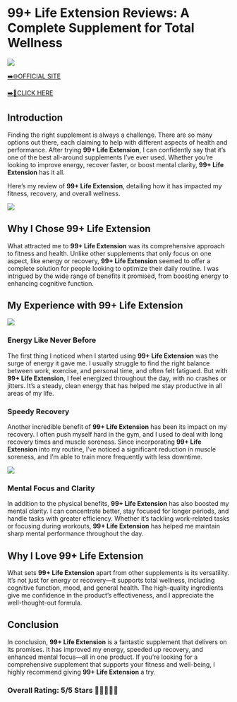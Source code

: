 # **99+ Life Extension Reviews**: A Complete Supplement for Total Wellness

[![](https://static.vecteezy.com/system/resources/thumbnails/019/896/014/small/buy-now-gradient-button-with-cart-symbol-buy-now-illustration-png.png)](https://edetoop.top/lander/sugarpreland-1/99lifeex.html) 

[➡️🌐OFFICIAL SITE](https://edetoop.top/lander/sugarpreland-1/99lifeex.html) 

[➡️🔗CLICK HERE](https://edetoop.top/lander/sugarpreland-1/99lifeex.html) 


## Introduction

Finding the right supplement is always a challenge. There are so many options out there, each claiming to help with different aspects of health and performance. After trying **99+ Life Extension**, I can confidently say that it’s one of the best all-around supplements I’ve ever used. Whether you’re looking to improve energy, recover faster, or boost mental clarity, **99+ Life Extension** has it all.

Here’s my review of **99+ Life Extension**, detailing how it has impacted my fitness, recovery, and overall wellness.

[![](https://wallpapers.com/images/hd/red-order-now-button-udg4jcj4arvn8b0n-2.png)](https://edetoop.top/lander/sugarpreland-1/99lifeex.html)  

## Why I Chose **99+ Life Extension**

What attracted me to **99+ Life Extension** was its comprehensive approach to fitness and health. Unlike other supplements that only focus on one aspect, like energy or recovery, **99+ Life Extension** seemed to offer a complete solution for people looking to optimize their daily routine. I was intrigued by the wide range of benefits it promised, from boosting energy to enhancing cognitive function.

## My Experience with **99+ Life Extension**

[![](https://static.vecteezy.com/system/resources/thumbnails/019/896/014/small/buy-now-gradient-button-with-cart-symbol-buy-now-illustration-png.png)](https://edetoop.top/lander/sugarpreland-1/99lifeex.html)

### Energy Like Never Before

The first thing I noticed when I started using **99+ Life Extension** was the surge of energy it gave me. I usually struggle to find the right balance between work, exercise, and personal time, and often felt fatigued. But with **99+ Life Extension**, I feel energized throughout the day, with no crashes or jitters. It’s a steady, clean energy that has helped me stay productive in all areas of my life.

### Speedy Recovery

Another incredible benefit of **99+ Life Extension** has been its impact on my recovery. I often push myself hard in the gym, and I used to deal with long recovery times and muscle soreness. Since incorporating **99+ Life Extension** into my routine, I’ve noticed a significant reduction in muscle soreness, and I’m able to train more frequently with less downtime.

[![](https://wallpapers.com/images/hd/red-order-now-button-udg4jcj4arvn8b0n-2.png)](https://edetoop.top/lander/sugarpreland-1/99lifeex.html)  

### Mental Focus and Clarity

In addition to the physical benefits, **99+ Life Extension** has also boosted my mental clarity. I can concentrate better, stay focused for longer periods, and handle tasks with greater efficiency. Whether it’s tackling work-related tasks or focusing during workouts, **99+ Life Extension** has helped me maintain sharp mental performance throughout the day.

## Why I Love **99+ Life Extension**

What sets **99+ Life Extension** apart from other supplements is its versatility. It’s not just for energy or recovery—it supports total wellness, including cognitive function, mood, and general health. The high-quality ingredients give me confidence in the product’s effectiveness, and I appreciate the well-thought-out formula.

## Conclusion

In conclusion, **99+ Life Extension** is a fantastic supplement that delivers on its promises. It has improved my energy, speeded up recovery, and enhanced mental focus—all in one product. If you’re looking for a comprehensive supplement that supports your fitness and well-being, I highly recommend giving **99+ Life Extension** a try.

### Overall Rating: 5/5 Stars 🌟🌟🌟🌟🌟
